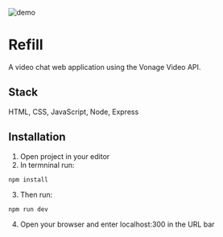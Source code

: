 ![demo](https://user-images.githubusercontent.com/68333137/173229273-45bbded9-954d-472b-a7d7-d20d35140eb2.gif)

# Refill
A video chat web application using the Vonage Video API.

## Stack
HTML,
CSS,
JavaScript,
Node,
Express

## Installation
1. Open project in your editor
2. In termninal run: 
```
npm install
```
3. Then run:
```
npm run dev
```
4. Open your browser and enter localhost:300 in the URL bar

